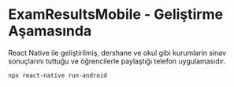 # ExamResultsMobile - Geliştirme Aşamasında
React Native ile geliştirilmiş, dershane ve okul gibi kurumlarin sinav sonuçlarını tuttuğu ve öğrencilerle paylaştığı telefon uygulamasıdır. 
```bash
npx react-native run-android
```
